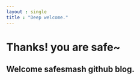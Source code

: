 ```yaml
---
layout : single
title : "Deep welcome."
---
```



# Thanks! you are safe~

## Welcome safesmash github blog.
